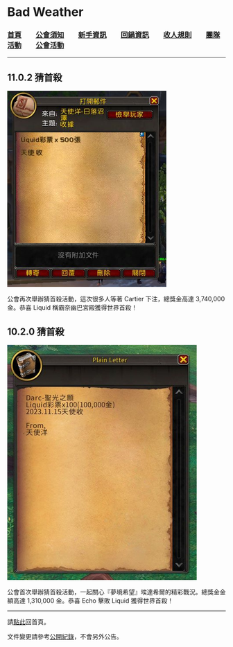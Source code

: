 # Bad Weather
### [首頁](index.html)　　[公會須知](guidelines.html)　　[新手資訊](newbies.html)　　[回鍋資訊](oldfriends.html)　　[收人規則](recruitment.html)　　[團隊活動](raid.html)　　[公會活動](activities.html)

---

## 11.0.2 猜首殺

![](img_lottery_11.0.2.jpg)

公會再次舉辦猜首殺活動，這次很多人等著 Cartier 下注，總獎金高達 3,740,000 金。恭喜 Liquid 稱霸奈幽巴宮殿獲得世界首殺！

## 10.2.0 猜首殺

![](img_lottery_10.2.0.jpg)

公會首次舉辦猜首殺活動，一起關心『夢境希望』埃達希爾的精彩戰況。總獎金金額高達 1,310,000 金。恭喜 Echo 擊敗 Liquid 獲得世界首殺！

--- 

請[點此](index.html)回首頁。

文件變更請參考[公開紀錄](https://github.com/dalechou/badweather.tw/commits/master/rwf.md)，不會另外公告。